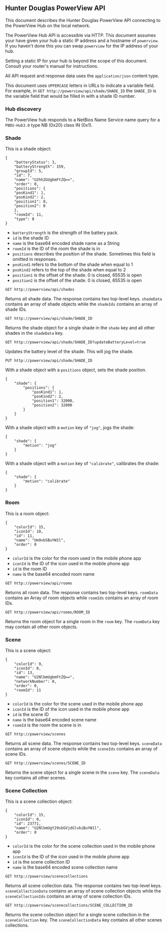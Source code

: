 ## Hunter Douglas PowerView API

This document describes the Hunter Douglas PowerView API connecting to the
PowerView Hub on the local network.

The PowerView Hub API is accessible via HTTP.  This document assumes your have
given your hub a static IP address and a hostname of `powerview`.  If you
haven't done this you can swap `powerview` for the IP address of your hub.

Setting a static IP for your hub is beyond the scope of this document.  Consult
your router's manual for instructions.

All API request and response data uses the `application/json` content type.

This document uses `UPPERCASE` letters in URLs to indicate a variable field.
For example, in `GET http://powerview/api/shade/SHADE_ID` the `SHADE_ID` is the
variable field that would be filled in with a shade ID number.

### Hub discovery

The PowerView hub responds to a NetBios Name Service name query for a
`PBDU-Hub3.0` type NB (0x20) class IN (0x1).

### Shade

This is a shade object:

```
{
    "batteryStatus": 3,
    "batteryStrength": 159,
    "groupId": 5,
    "id": 7,
    "name": "U2hhZGUgbmFtZQ==",
    "order": 0,
    "positions": {
	"posKind1": 1,
	"posKind2": 2,
	"position1": 0,
	"position2": 0
    },
    "roomId": 11,
    "type": 8
}
```

* `batteryStrength` is the strength of the battery pack.
* `id` is the shade ID
* `name` is the base64 encoded shade name as a String
* `roomId` is the ID of the room the shade is in
* `positions` describes the position of the shade.  Sometimes this field is
  omitted in responses.
* `posKind1` refers to the bottom of the shade when equal to 1
* `posKind2` refers to the top of the shade when equal to 2
* `position1` is the offset of the shade.  0 is closed, 65535 is open
* `position2` is the offset of the shade.  0 is closed, 65535 is open

`GET http://powerview/api/shades`

Returns all shade data.  The response contains two top-level keys.  `shadeData`
contains an array of shade objects while the `shadeIds` contains an array of
shade IDs.

`GET http://powerview/api/shade/SHADE_ID`

Returns the shade object for a single shade in the `shade` key and all other
shades in the `shadeData` key.

`GET http://powerview/api/shade/SHADE_ID?updateBatteryLevel=true`

Updates the battery level of the shade.  This will jog the shade.

`PUT http://powerview/api/shade/SHADE_ID`

With a shade object with a `positions` object, sets the shade position.

```
{
    "shade": {
        "positions": {
            "posKind1": 1,
            "posKind2": 2,
            "position1": 32000,
            "position2": 32000
        }
    }
}
```

With a shade object with a `motion` key of `"jog"`, jogs the shade:

```
{
    "shade": {
        "motion": "jog"
    }
}
```

With a shade object with a `motion` key of `"calibrate"`, calibrates the shade:

```
{
    "shade": {
        "motion": "calibrate"
    }
}
```

### Room

This is a room object:

```
{
    "colorId": 15,
    "iconId": 10,
    "id": 11,
    "name": "Um9vbSBuYW1l",
    "order": 0
}
```

* `colorId` is the color for the room used in the mobile phone app
* `iconId` is the ID of the icon used in the mobile phone app
* `id` is the room ID
* `name` is the base64 encoded room name

`GET http://powerview/api/rooms`

Returns all room data.  The response contains two top-level keys.  `roomData`
contains an Array of room objects while `roomIds` contains an array of room
IDs.

`GET http://powerview/api/rooms/ROOM_ID`

Returns the room object for a single room in the `room` key.  The `roomData`
key may contain all other room objects.

### Scene

This is a scene object:

```
{
    "colorId": 9,
    "iconId": 0,
    "id": 13,
    "name": "U2NlbmUgbmFtZQ==",
    "networkNumber": 0,
    "order": 0,
    "roomId": 11
}
```

* `colorId` is the color for the scene used in the mobile phone app
* `iconId` is the ID of the icon used in the mobile phone app
* `id` is the scene ID
* `name` is the base64 encoded scene name
* `roomId` is the room the scene is in

`GET http://powerview/scenes`

Returns all scene data.  The response contains two top-level keys.  `sceneData`
contains an array of scene objects while the `sceneIds` contains an array of
scene IDs.

`GET http://powerview/scenes/SCENE_ID`

Returns the scene object for a single scene in the `scene` key.  The
`sceneData` key contains all other scenes.

### Scene Collection

This is a scene collection object:

```
{
    "colorId": 15,
    "iconId": 0,
    "id": 23771,
    "name": "U2NlbmUgY29sbGVjdGlvbiBuYW1l",
    "order": 0
}
```

* `colorId` is the color for the scene collection used in the mobile phone app
* `iconId` is the ID of the icon used in the mobile phone app
* `id` is the scene collection ID
* `name` is the base64 encoded scene collection name

`GET http://powerview/scenecollections`

Returns all scene collection data.  The response contains two top-level keys.
`sceneCollectionData` contains an array of scene collection objects while the
`sceneCollectionIds` contains an array of scene collection IDs.

`GET http://powerview/scenecollections/SCENE_COLLECTION_ID`

Returns the scene collection object for a single scene collection in the
`sceneCollection` key.  The `sceneCollectionData` key contains all other scenes
collections.

